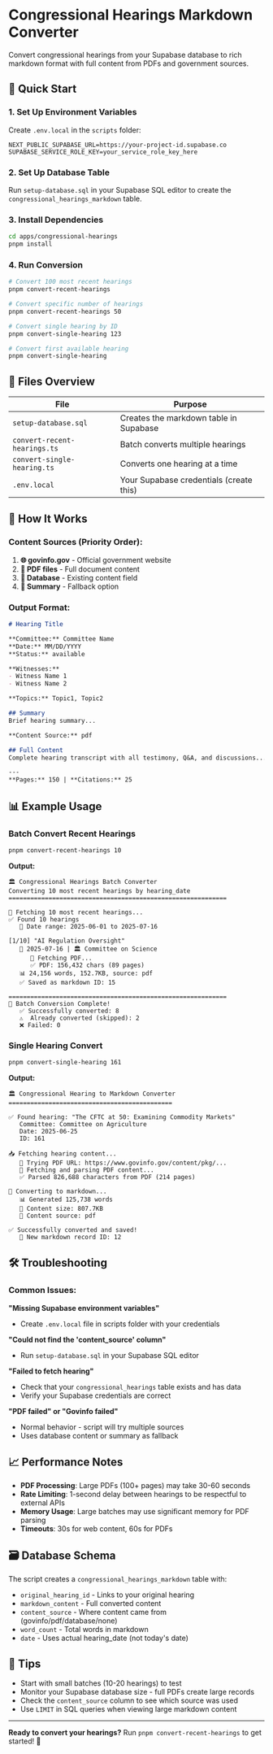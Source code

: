 # Congressional Hearings Markdown Converter

Convert congressional hearings from your Supabase database to rich markdown format with full content from PDFs and government sources.

## 🚀 Quick Start

### 1. Set Up Environment Variables

Create `.env.local` in the `scripts` folder:

```env
NEXT_PUBLIC_SUPABASE_URL=https://your-project-id.supabase.co
SUPABASE_SERVICE_ROLE_KEY=your_service_role_key_here
```

### 2. Set Up Database Table

Run `setup-database.sql` in your Supabase SQL editor to create the `congressional_hearings_markdown` table.

### 3. Install Dependencies

```bash
cd apps/congressional-hearings
pnpm install
```

### 4. Run Conversion

```bash
# Convert 100 most recent hearings
pnpm convert-recent-hearings

# Convert specific number of hearings
pnpm convert-recent-hearings 50

# Convert single hearing by ID
pnpm convert-single-hearing 123

# Convert first available hearing
pnpm convert-single-hearing
```

## 📁 Files Overview

| File | Purpose |
|------|---------|
| `setup-database.sql` | Creates the markdown table in Supabase |
| `convert-recent-hearings.ts` | Batch converts multiple hearings |
| `convert-single-hearing.ts` | Converts one hearing at a time |
| `.env.local` | Your Supabase credentials (create this) |

## 🔄 How It Works

### Content Sources (Priority Order):
1. **🌐 govinfo.gov** - Official government website
2. **📄 PDF files** - Full document content  
3. **💾 Database** - Existing content field
4. **📝 Summary** - Fallback option

### Output Format:
```markdown
# Hearing Title

**Committee:** Committee Name
**Date:** MM/DD/YYYY
**Status:** available

**Witnesses:**
- Witness Name 1
- Witness Name 2

**Topics:** Topic1, Topic2

## Summary
Brief hearing summary...

**Content Source:** pdf

## Full Content
Complete hearing transcript with all testimony, Q&A, and discussions...

---
**Pages:** 150 | **Citations:** 25
```

## 📊 Example Usage

### Batch Convert Recent Hearings
```bash
pnpm convert-recent-hearings 10
```

**Output:**
```
🏛️ Congressional Hearings Batch Converter
Converting 10 most recent hearings by hearing_date
============================================================

📄 Fetching 10 most recent hearings...
✅ Found 10 hearings
   📅 Date range: 2025-06-01 to 2025-07-16

[1/10] "AI Regulation Oversight"
   📅 2025-07-16 | 🏛️ Committee on Science
      📄 Fetching PDF...
      ✅ PDF: 156,432 chars (89 pages)
   📊 24,156 words, 152.7KB, source: pdf
   ✅ Saved as markdown ID: 15

============================================================
🎉 Batch Conversion Complete!
   ✅ Successfully converted: 8
   ⚠️  Already converted (skipped): 2
   ❌ Failed: 0
```

### Single Hearing Convert
```bash
pnpm convert-single-hearing 161
```

**Output:**
```
🏛️ Congressional Hearing to Markdown Converter
=============================================

✅ Found hearing: "The CFTC at 50: Examining Commodity Markets"
   Committee: Committee on Agriculture
   Date: 2025-06-25
   ID: 161

📥 Fetching hearing content...
   🔗 Trying PDF URL: https://www.govinfo.gov/content/pkg/...
   📄 Fetching and parsing PDF content...
   ✅ Parsed 826,688 characters from PDF (214 pages)

🔄 Converting to markdown...
   📊 Generated 125,738 words
   📏 Content size: 807.7KB
   📄 Content source: pdf

✅ Successfully converted and saved!
   📝 New markdown record ID: 12
```

## 🛠️ Troubleshooting

### Common Issues:

**"Missing Supabase environment variables"**
- Create `.env.local` file in scripts folder with your credentials

**"Could not find the 'content_source' column"**
- Run `setup-database.sql` in your Supabase SQL editor

**"Failed to fetch hearing"** 
- Check that your `congressional_hearings` table exists and has data
- Verify your Supabase credentials are correct

**"PDF failed" or "Govinfo failed"**
- Normal behavior - script will try multiple sources
- Uses database content or summary as fallback

## 📈 Performance Notes

- **PDF Processing**: Large PDFs (100+ pages) may take 30-60 seconds
- **Rate Limiting**: 1-second delay between hearings to be respectful to external APIs
- **Memory Usage**: Large batches may use significant memory for PDF parsing
- **Timeouts**: 30s for web content, 60s for PDFs

## 🗃️ Database Schema

The script creates a `congressional_hearings_markdown` table with:

- `original_hearing_id` - Links to your original hearing
- `markdown_content` - Full converted content  
- `content_source` - Where content came from (govinfo/pdf/database/none)
- `word_count` - Total words in markdown
- `date` - Uses actual hearing_date (not today's date)

## 📝 Tips

- Start with small batches (10-20 hearings) to test
- Monitor your Supabase database size - full PDFs create large records
- Check the `content_source` column to see which source was used
- Use `LIMIT` in SQL queries when viewing large markdown content

---

**Ready to convert your hearings?** Run `pnpm convert-recent-hearings` to get started! 🚀
